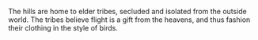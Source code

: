 The hills are home to elder tribes, secluded and isolated from the outside world. The tribes believe flight is a gift from the heavens, and thus fashion their clothing in the style of birds.